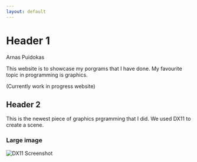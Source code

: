```yaml
---
layout: default
---
```


# Header 1

Arnas Puidokas 

This website is to showcase my porgrams that I have done. My favourite topic in programming is graphics.

(Currently work in progress website)

## Header 2

This is the newest piece of graphics prgramming that I did. We used DX11 to create a scene.

### Large image
![DX11 Screenshot](https://github.com/Arnas-Droid/Portfolio/blob/main/Assests/DX11.PNG)

